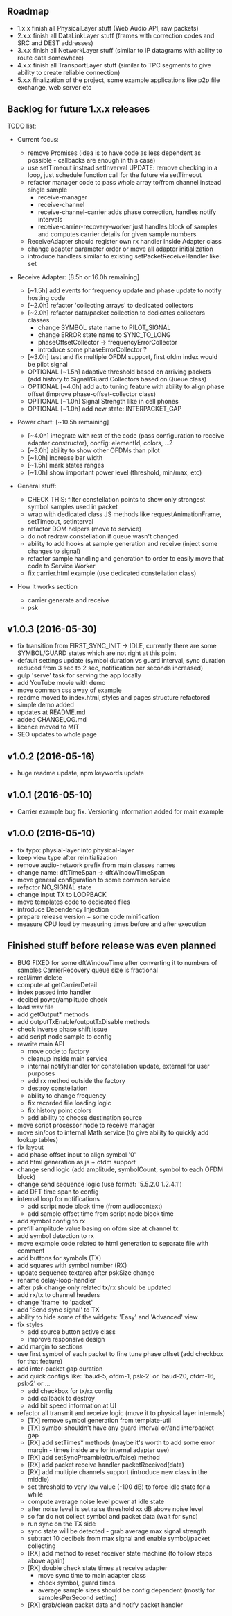 ## Roadmap
  - 1.x.x finish all PhysicalLayer stuff (Web Audio API, raw packets)
  - 2.x.x finish all DataLinkLayer stuff (frames with correction codes and SRC and DEST addresses)
  - 3.x.x finish all NetworkLayer stuff (similar to IP datagrams with ability to route data somewhere)
  - 4.x.x finish all TransportLayer stuff (similar to TPC segments to give ability to create reliable connection)
  - 5.x.x finalization of the project, some example applications like p2p file exchange, web server etc

## Backlog for future 1.x.x releases

TODO list:
  - Current focus:
    - remove Promises (idea is to have code as less dependent as possible - callbacks are enough in this case)
    - use setTimeout instead setInverval UPDATE: remove checking in a loop, just schedule function call for the future via setTimeout
    - refactor manager code to pass whole array to/from channel instead single sample
      - receive-manager
      - receive-channel
      - receive-channel-carrier           adds phase correction, handles notify intervals
      - receive-carrier-recovery-worker   just handles block of samples and computes carrier details for given sample numbers
    - ReceiveAdapter should register own rx handler inside Adapter class
    - change adapter parameter order or move all adapter initialization
    - introduce handlers similar to existing setPacketReceiveHandler like: set

  - Receive Adapter: [8.5h or 16.0h remaining]
    + [~1.5h] add events for frequency update and phase update to notify hosting code
    + [~2.0h] refactor 'collecting arrays' to dedicated collectors
    - [~2.0h] refactor data/packet collection to dedicates collectors classes
      - change SYMBOL state name to PILOT_SIGNAL
      - change ERROR state name to SYNC_TO_LONG
      - phaseOffsetCollector -> frequencyErrorCollector
      - introduce some phaseErrorCollector ?
    - [~3.0h] test and fix multiple OFDM support, first ofdm index would be pilot signal
    - OPTIONAL [~1.5h] adaptive threshold based on arriving packets (add history to Signal/Guard Collectors based on Queue class)
    - OPTIONAL [~4.0h] add auto tuning feature with ability to align phase offset (improve phase-offset-collector class)
    - OPTIONAL [~1.0h] Signal Strength like in cell phones
    - OPTIONAL [~1.0h] add new state: INTERPACKET_GAP

  - Power chart: [~10.5h remaining]
    - [~4.0h] integrate with rest of the code (pass configuration to receive adapter constructor), config: elementId, colors, ...?
    - [~3.0h] ability to show other OFDMs than pilot
    - [~1.0h] increase bar width
    - [~1.5h] mark states ranges
    - [~1.0h] show important power level (threshold, min/max, etc)

  - General stuff:
    - CHECK THIS: filter constellation points to show only strongest symbol samples used in packet
    - wrap with dedicated class JS methods like requestAnimationFrame, setTimeout, setInterval
    - refactor DOM helpers (move to service)
    - do not redraw constellation if queue wasn't changed
    - ability to add hooks at sample generation and receive (inject some changes to signal)
    - refactor sample handling and generation to order to easily move that code to Service Worker
    - fix carrier.html example (use dedicated constellation class)

  - How it works section
    - carrier generate and receive
    - psk

## v1.0.3 (2016-05-30)
  + fix transition from FIRST_SYNC_INIT -> IDLE, currently there are some SYMBOL/GUARD states which are not right at this point
  + default settings update (symbol duration vs guard interval, sync duration reduced from 3 sec to 2 sec, notification per seconds increased)
  + gulp 'serve' task for serving the app locally
  + add YouTube movie with demo
  + move common css away of example
  + readme moved to index.html, styles and pages structure refactored
  + simple demo added
  + updates at README.md
  + added CHANGELOG.md
  + licence moved to MIT
  + SEO updates to whole page

## v1.0.2 (2016-05-16)
  + huge readme update, npm keywords update

## v1.0.1 (2016-05-10)
  + Carrier example bug fix. Versioning information added for main example

## v1.0.0 (2016-05-10)
  + fix typo: physial-layer into physical-layer
  + keep view type after reinitialization
  + remove audio-network prefix from main classes names
  + change name: dftTimeSpan -> dftWindowTimeSpan
  + move general configuration to some common service
  + refactor NO_SIGNAL state
  + change input TX to LOOPBACK
  + move templates code to dedicated files
  + introduce Dependency Injection
  + prepare release version + some code minification
  + measure CPU load by measuring times before and after execution

## Finished stuff before release was even planned
  + BUG FIXED for some dftWindowTime after converting it to numbers of samples CarrierRecovery queue size is fractional
  + real/imm delete
  + compute at getCarrierDetail
  + index passed into handler
  + decibel power/amplitude check
  + load wav file
  + add getOutput* methods
  + add outputTxEnable/outputTxDisable methods
  + check inverse phase shift issue
  + add script node sample to config
  + rewrite main API
    + move code to factory
    + cleanup inside main service
    + internal notifyHandler for constellation update, external for user purposes
    + add rx method outside the factory
    + destroy constellation
    + ability to change frequency
    + fix recorded file loading logic
    + fix history point colors
    + add ability to choose destination source
  + move script processor node to receive manager
  + move sin/cos to internal Math service (to give ability to quickly add lookup tables)
  + fix layout
  + add phase offset input to align symbol '0'
  + add html generation as js + ofdm support
  + change send logic (add amplitude, symbolCount, symbol to each OFDM block)
  + change send sequence logic (use format: '5.5.2.0 1.2.4.1')
  + add DFT time span to config
  + internal loop for notifications
    + add script node block time (from audiocontext)
    + add sample offset time from script node block time
  + add symbol config to rx
  + prefill amplitude value basing on ofdm size at channel tx
  + add symbol detection to rx
  + move example code related to html generation to separate file with comment
  + add buttons for symbols (TX)
  + add squares with symbol number (RX)
  + update sequence textarea after pskSize change
  + rename delay-loop-handler
  + after psk change only related tx/rx should be updated
  + add rx/tx to channel headers
  + change 'frame' to 'packet'
  + add 'Send sync signal' to TX
  + ability to hide some of the widgets: 'Easy' and 'Advanced' view
  + fix styles
    + add source button active class
    + improve responsive design
  + add margin to sections
  + use first symbol of each packet to fine tune phase offset (add checkbox for that feature)
  + add inter-packet gap duration
  + add quick configs like: 'baud-5, ofdm-1, psk-2' or 'baud-20, ofdm-16, psk-2' or ...
    + add checkbox for tx/rx config
    + add callback to destroy
    + add bit speed information at UI
  + refactor all transmit and receive logic (move it to physical layer internals)
    + [TX] remove symbol generation from template-util
    + [TX] symbol shouldn't have any guard interval or/and interpacket gap
    + [RX] add setTimes* methods (maybe it's worth to add some error margin - times inside are for internal adapter use)
    + [RX] add setSyncPreamble(true/false) method
    + [RX] add packet receive handler packetReceived(data)
    + [RX] add multiple channels support (introduce new class in the middle)
    + set threshold to very low value (-100 dB) to force idle state for a while
    + compute average noise level power at idle state
    + after noise level is set raise threshold xx dB above noise level
    + so far do not collect symbol and packet data (wait for sync)
    + run sync on the TX side
    + sync state will be detected - grab average max signal strength
    + subtract 10 decibels from max signal and enable symbol/packet collecting
    + [RX] add method to reset receiver state machine (to follow steps above again)
    + [RX] double check state times at receive adapter
      + move sync time to main adapter class
      + check symbol, guard times
      + average sample sizes should be config dependent (mostly for samplesPerSecond setting)
    + [RX] grab/clean packet data and notify packet handler
